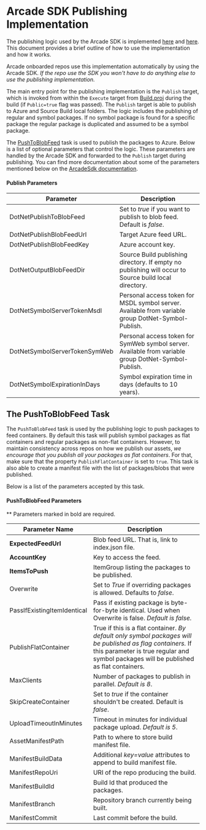 # Arcade SDK Publishing Implementation

The publishing logic used by the Arcade SDK is implemented [here](../../src/Microsoft.DotNet.Arcade.Sdk/tools/Publish.proj) and [here](../../src/Microsoft.DotNet.Build.Tasks.Feed). This document provides a brief outline of how to use the implementation and how it works.

Arcade onboarded repos use this implementation automatically by using the Arcade SDK. *If the repo use the SDK you won't have to do anything else to use the publishing implementation.*

The main entry point for the publishing implementation is the `Publish` target, which is invoked from within the `Execute` target from [Build.proj](../../src/Microsoft.DotNet.Arcade.Sdk/tools/Build.proj) during the build (if `Public=true` flag was passed). The `Publish` target is able to publish to Azure and Source Build local folders. The logic includes the publishing of regular and symbol packages. If no symbol package is found for a specific package the regular package is duplicated and assumed to be a symbol package.

The [PushToBlobFeed](../../src/Microsoft.DotNet.Build.Tasks.Feed/src/PushToBlobFeed.cs) task is used to publish the packages to Azure. Below is a list of optional parameters that control the logic. These parameters are handled by the Arcade SDK and forwarded to the `Publish` target during publishing. You can find more documentation about some of the parameters mentioned below on the [ArcadeSdk documentation](../ArcadeSdk.md).

#### Publish Parameters

| Parameter                     | Description                                                  |
| ----------------------------- | ------------------------------------------------------------ |
| DotNetPublishToBlobFeed       | Set to *true* if you want to publish to blob feed. Default is *false*. |
| DotNetPublishBlobFeedUrl      | Target Azure feed URL.                                       |
| DotNetPublishBlobFeedKey      | Azure account key.                                           |
| DotNetOutputBlobFeedDir       | Source Build publishing directory. If empty no publishing will occur to Source build local directory. |
| DotNetSymbolServerTokenMsdl   | Personal access token for MSDL symbol server. Available from variable group DotNet-Symbol-Publish. |
| DotNetSymbolServerTokenSymWeb | Personal access token for SymWeb symbol server. Available from variable group DotNet-Symbol-Publish. |
| DotNetSymbolExpirationInDays  | Symbol expiration time in days (defaults to 10 years).       |



## The PushToBlobFeed Task

The `PushToBlobFeed` task is used by the publishing logic to push packages to feed containers. By default this task will publish symbol packages as flat containers and regular packages as non-flat containers. However, to maintain consistency across repos on how we publish our assets, *we encourage that you publish all your packages as flat containers*. For that, make sure that the property `PublishFlatContainer` is set to `true`. This task is also able to create a manifest file with the list of packages/blobs that were published.

Below is a list of the parameters accepted by this task.

#### PushToBlobFeed Parameters

** Parameters marked in bold are required.

| Parameter Name              | Description                                                  |
| --------------------------- | ------------------------------------------------------------ |
| **ExpectedFeedUrl**         | Blob feed URL. That is, link to index.json file.             |
| **AccountKey**              | Key to access the feed.                                      |
| **ItemsToPush**             | ItemGroup listing the packages to be published.              |
| Overwrite                   | Set to *True* if overriding packages is allowed. Defaults to *false*. |
| PassIfExistingItemIdentical | Pass if existing package is byte-for-byte identical. Used when Overwrite is false. *Default is false.* |
| PublishFlatContainer        | True if this is a flat container. *By default only symbol packages will be published as flag containers.* If this parameter is true regular and symbol packages will be published as flat containers. |
| MaxClients                  | Number of packages to publish in parallel. *Default is 8*.   |
| SkipCreateContainer         | Set to *true* if the container shouldn't be created. Default is *false*. |
| UploadTimeoutInMinutes      | Timeout in minutes for individual package upload. *Default is 5*. |
| AssetManifestPath           | Path to where to store build manifest file.                  |
| ManifestBuildData           | Additional *key=value* attributes to append to build manifest file. |
| ManifestRepoUri             | URI of the repo producing the build.                         |
| ManifestBuildId             | Build Id that produced the packages.                         |
| ManifestBranch              | Repository branch currently being built.                     |
| ManifestCommit              | Last commit before the build.                                |
